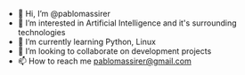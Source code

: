 - 👋 Hi, I’m @pablomassirer
- 👀 I’m interested in Artificial Intelligence and it's surrounding technologies
- 🌱 I’m currently learning Python, Linux 
- 💞️ I’m looking to collaborate on development projects
- 📫 How to reach me pablomassirer@gmail.com

<!---
PabloMassirer/PabloMassirer is a ✨ special ✨ repository because its `README.md` (this file) appears on your GitHub profile.
You can click the Preview link to take a look at your changes.
--->
